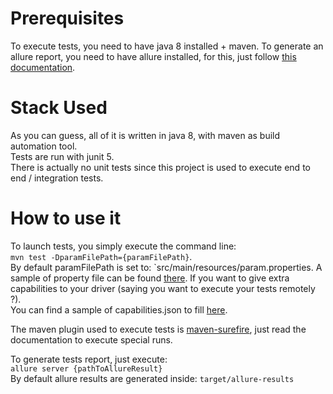 # Prerequisites

To execute tests, you need to have java 8 installed + maven.
To generate an allure report, you need to have allure installed, for this, just follow
[this documentation](https://docs.qameta.io/allure/).

# Stack Used
As you can guess, all of it is written in java 8, with maven as build automation tool.\
Tests are run with junit 5.\
There is actually no unit tests since this project is used to execute end to end / integration tests.

# How to use it
To launch tests, you simply execute the command line:\
`mvn test -DparamFilePath={paramFilePath}`.\
By default paramFilePath is set to: `src/main/resources/param.properties.
A sample of property file can be found [there](src/main/resources/sample.properties).
If you want to give extra capabilities to your driver (saying you want to execute your tests remotely ?).\
You can find a sample of capabilities.json to fill [here](src/main/resources/sample-capabilities.json).

The maven plugin used to execute tests is [maven-surefire](http://maven.apache.org/surefire/maven-surefire-plugin/),
just read the documentation to execute special runs.


To generate tests report, just execute:\
`allure server {pathToAllureResult}`\
By default allure results are generated inside: `target/allure-results`
